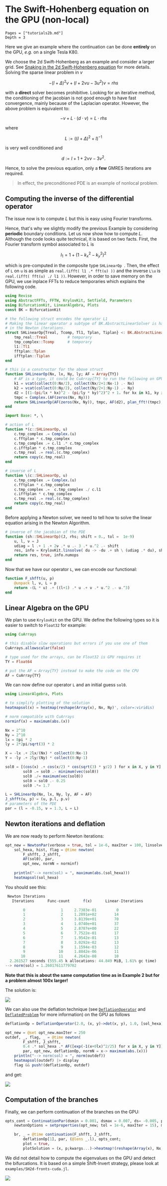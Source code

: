 # The Swift-Hohenberg equation on the GPU (non-local)

```@contents
Pages = ["tutorials2b.md"]
Depth = 3
```

Here we give an example where the continuation can be done **entirely** on the GPU, *e.g.* on a single Tesla K80.

We choose the 2d Swift-Hohenberg as an example and consider a larger grid. See [Snaking in the 2d Swift-Hohenberg equation](@ref) for more details. Solving the sparse linear problem in $v$

$$-(I+\Delta)^2 v+(l +2\nu u-3u^2)v = rhs$$

with a **direct** solver becomes prohibitive. Looking for an iterative method, the conditioning of the jacobian is not good enough to have fast convergence, mainly because of the Laplacian operator. However, the above problem is equivalent to:

$$-v + L \cdot (d \cdot v) = L\cdot rhs$$

where

$$L := ((I+\Delta)^2 + I)^{-1}$$

is very well conditioned and

$$d := l+1+2\nu v-3v^2.$$

Hence, to solve the previous equation, only a **few** GMRES iterations are required.

> In effect, the preconditioned PDE is an example of nonlocal problem.

## Computing the inverse of the differential operator
The issue now is to compute $L$ but this is easy using Fourier transforms.


Hence, that's why we slightly modify the previous Example by considering **periodic** boundary conditions. Let us now show how to compute $L$. Although the code looks quite technical, it is based on two facts. First, the Fourier transform symbol associated to $L$ is

$$l_1 = 1+(1-k_x^2-k_y^2)^2$$

which is pre-computed in the composite type `SHLinearOp `. Then, the effect of `L` on `u` is as simple as `real.(ifft( l1 .* fft(u) ))` and the inverse `L\u` is `real.(ifft( fft(u) ./ l1 ))`. However, in order to save memory on the GPU, we use inplace FFTs to reduce temporaries which explains the following code.

```julia
using Revise
using AbstractFFTs, FFTW, KrylovKit, Setfield, Parameters
using BifurcationKit, LinearAlgebra, Plots
const BK = BifurcationKit

# the following struct encodes the operator L1
# Making the linear operator a subtype of BK.AbstractLinearSolver is handy as it will be used
# in the Newton iterations.
struct SHLinearOp{Treal, Tcomp, Tl1, Tplan, Tiplan} <: BK.AbstractLinearSolver
	tmp_real::Treal         # temporary
	tmp_complex::Tcomp      # temporary
	l1::Tl1
	fftplan::Tplan
	ifftplan::Tiplan
end

# this is a constructor for the above struct
function SHLinearOp(Nx, lx, Ny, ly; AF = Array{TY})
	# AF is a type, it could be CuArray{TY} to run the following on GPU
	k1 = vcat(collect(0:Nx/2), collect(Nx/2+1:Nx-1) .- Nx)
	k2 = vcat(collect(0:Ny/2), collect(Ny/2+1:Ny-1) .- Ny)
	d2 = [(1-(pi/lx * kx)^2 - (pi/ly * ky)^2)^2 + 1. for kx in k1, ky in k2]
	tmpc = Complex.(AF(zeros(Nx, Ny)))
	return SHLinearOp(AF(zeros(Nx, Ny)), tmpc, AF(d2), plan_fft!(tmpc), plan_ifft!(tmpc))
end

import Base: *, \

# action of L
function *(c::SHLinearOp, u)
	c.tmp_complex .= Complex.(u)
	c.fftplan * c.tmp_complex
	c.tmp_complex .= c.l1 .* c.tmp_complex
	c.ifftplan * c.tmp_complex
	c.tmp_real .= real.(c.tmp_complex)
	return copy(c.tmp_real)
end

# inverse of L
function \(c::SHLinearOp, u)
	c.tmp_complex .= Complex.(u)
	c.fftplan * c.tmp_complex
	c.tmp_complex .=  c.tmp_complex ./ c.l1
	c.ifftplan * c.tmp_complex
	c.tmp_real .= real.(c.tmp_complex)
	return copy(c.tmp_real)
end
```

Before applying a Newton solver, we need to tell how to solve the linear equation arising in the Newton Algorithm.

```julia
# inverse of the jacobian of the PDE
function (sh::SHLinearOp)(J, rhs; shift = 0., tol =  1e-9)
	u, l, ν = J
	udiag = l .+ 1 .+ 2ν .* u .- 3 .* u.^2 .- shift
	res, info = KrylovKit.linsolve( du -> -du .+ sh \ (udiag .* du), sh \ rhs, tol = tol, maxiter = 6)
	return res, true, info.numops
end
```

Now that we have our operator `L`, we can encode our functional:

```julia
function F_shfft(u, p)
	@unpack l, ν, L = p
	return -(L * u) .+ ((l+1) .* u .+ ν .* u.^2 .- u.^3)
end
```

## Linear Algebra on the GPU

We plan to use `KrylovKit` on the GPU. We define the following types so it is easier to switch to `Float32` for example:

```julia
using CuArrays

# this disable slow operations but errors if you use one of them
CuArrays.allowscalar(false)

# type used for the arrays, can be Float32 is GPU requires it
TY = Float64

# put the AF = Array{TY} instead to make the code on the CPU
AF = CuArray{TY}
```

We can now define our operator `L` and an initial guess `sol0`.

```julia
using LinearAlgebra, Plots

# to simplify plotting of the solution
heatmapsol(x) = heatmap(reshape(Array(x), Nx, Ny)', color=:viridis)

# norm compatible with CuArrays
norminf(x) = maximum(abs.(x))

Nx = 2^10
Ny = 2^10
lx = 8pi * 2
ly = 2*2pi/sqrt(3) * 2

X = -lx .+ 2lx/(Nx) * collect(0:Nx-1)
Y = -ly .+ 2ly/(Ny) * collect(0:Ny-1)

sol0 = [(cos(x) .+ cos(x/2) * cos(sqrt(3) * y/2) ) for x in X, y in Y]
		sol0 .= sol0 .- minimum(vec(sol0))
		sol0 ./= maximum(vec(sol0))
		sol0 = sol0 .- 0.25
		sol0 .*= 1.7

L = SHLinearOp(Nx, lx, Ny, ly, AF = AF)
J_shfft(u, p) = (u, p.l, p.ν)
# parameters of the PDE
par = (l = -0.15, ν = 1.3, L = L)
```

## Newton iterations and deflation

We are now ready to perform Newton iterations:

```julia
opt_new = NewtonPar(verbose = true, tol = 1e-6, maxIter = 100, linsolver = L)
	sol_hexa, hist, flag = @time newton(
		F_shfft, J_shfft,
		AF(sol0), par,
		opt_new, normN = norminf)
				
	println("--> norm(sol) = ", maximum(abs.(sol_hexa)))
	heatmapsol(sol_hexa)
```

You should see this:

```julia
 Newton Iterations
   Iterations      Func-count      f(x)      Linear-Iterations

        0                1     2.7383e-01         0
        1                2     1.2891e+02        14
        2                3     3.8139e+01        70
        3                4     1.0740e+01        37
        4                5     2.8787e+00        22
        5                6     7.7522e-01        17
        6                7     1.9542e-01        13
        7                8     3.0292e-02        13
        8                9     1.1594e-03        12
        9               10     1.8842e-06        11
       10               11     4.2642e-08        10
  2.261527 seconds (555.45 k allocations: 44.849 MiB, 1.61% gc time)
--> norm(sol) = 1.26017611779702
```

**Note that this is about the same computation time as in Example 2 but for a problem almost 100x larger!**

The solution is:

![](SH-GPU.png)

We can also use the deflation technique (see [`DeflationOperator`](@ref) and [`DeflatedProblem`](@ref) for more information) on the GPU as follows

```julia
deflationOp = DeflationOperator(2.0, (x, y)->dot(x, y), 1.0, [sol_hexa])

opt_new = @set opt_new.maxIter = 250
outdef, _, flag, _ = @time newton(
		F_shfft, J_shfft,
		0.4 .* sol_hexa .* AF([exp(-1(x+0lx)^2/25) for x in X, y in Y]),
		par, opt_new, deflationOp, normN = x-> maximum(abs.(x)))
	println("--> norm(sol) = ", norm(outdef))
	heatmapsol(outdef) |> display
	flag && push!(deflationOp, outdef)
```

and get:

![](SH-GPU-deflation.png)


## Computation of the branches

Finally, we can perform continuation of the branches on the GPU:

```julia
opts_cont = ContinuationPar(dsmin = 0.001, dsmax = 0.007, ds= -0.005, pMax = 0.2, pMin = -1.0, theta = 0.5, plotEveryNsteps = 5, 
	newtonOptions = setproperties(opt_new; tol = 1e-6, maxIter = 15), maxSteps = 100)

	br, _ = @time continuation(F_shfft, J_shfft,
		deflationOp[1], par, (@lens _.l), opts_cont;
		plot = true,
		plotSolution = (x, p;kwargs...)->heatmap!(reshape(Array(x), Nx, Ny)'; color=:viridis, kwargs...), normC = x->maximum(abs.(x)))
```

We did not detail how to compute the eigenvalues on the GPU and detect the bifurcations. It is based on a simple Shift-Invert strategy, please look at `examples/SH2d-fronts-cuda.jl`.

![](GPU-branch.png)